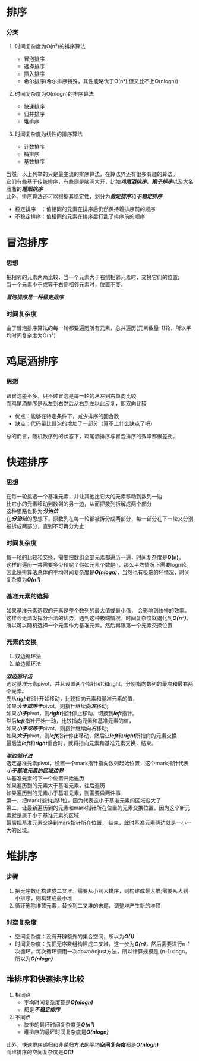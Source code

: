 # 排序
### 分类
1. 时间复杂度为O(n²)的排序算法  
    - 冒泡排序  
    - 选择排序  
    - 插入排序  
    - 希尔排序(希尔排序特殊，其性能略优于O(n²),但又比不上O(nlogn))  
  
2. 时间复杂度为O(nlogn)的排序算法  
    - 快速排序  
    - 归并排序  
    - 堆排序  

3. 时间复杂度为线性的排序算法  
    - 计数排序
    - 桶排序
    - 基数排序  

当然，以上列举的只是最主流的排序算法，在算法界还有很多有趣的算法。  
它们有些基于传统排序，有些则是脑洞大开，比如***鸡尾酒排序***，***猴子排序***以及大名鼎鼎的***睡眠排序***  
此外，排序算法还可以根据其稳定性，划分为***稳定排序***和***不稳定排序***
- 稳定排序　：值相同的元素在排序后仍然保持着排序前的顺序  
- 不稳定排序：值相同的元素在排序后打乱了排序前的顺序

# 冒泡排序
### 思想
把相邻的元素两两比较，当一个元素大于右侧相邻元素时，交换它们的位置;  
当一个元素小于或等于右侧相邻元素时，位置不变。

***冒泡排序是一种稳定排序***

### 时间复杂度
由于冒泡排序算法的每一轮都要遍历所有元素，总共遍历(元素数量-1)轮，所以平均时间复杂度为O(n²)

# 鸡尾酒排序
### 思想
跟冒泡差不多，只不过冒泡是每一轮的从左到右单向比较  
而鸡尾酒排序是从左到右然后从右到左以此反复，即双向比较  

- 优点：能够在特定条件下，减少排序的回合数
- 缺点：代码量比冒泡的增加了一部分（算不上什么缺点了吧）

总的而言，随机数序列的状态下，鸡尾酒排序与冒泡排序的效率都很差劲。

# 快速排序
### 思想
在每一轮挑选一个基准元素，并让其他比它大的元素移动到数列一边  
比它小的元素移动到数列的另一边，从而把数列拆解成两个部分  
这种思路也称为***分治法***  
在***分治法***的思想下，原数列在每一轮都被拆分成两部分，每一部分在下一轮又分别被拆成两部分，直到不可再分为止  

### 时间复杂度
每一轮的比较和交换，需要把数组全部元素都遍历一遍，时间复杂度是**O(n)**。  
这样的遍历一共需要多少轮呢？假如元素个数是n，那么平均情况下需要logn轮。  
因此快排算法总体的平均时间复杂度是***O(nlogn)***，当然也有极端的坏情况，时间复杂度为***O(n²)***

### 基准元素的选择
如果基准元素选取的元素是整个数列的最大值或最小值， 会影响到快排的效率。  
这样会无法发挥分治法的优势，遇到这种极端情况，时间复杂度就退化到***O(n²)***。  
所以可以随机选择一个元素作为基准元素，然后再跟第一个元素交换位置  

### 元素的交换
1. 双边循环法  
2. 单边循环法

***双边循环法***  
选定基准元素pivot，并且设置两个指针left和right，分别指向数列的最左和最右两个元素。  
先从***right***指针开始移动，比较指向元素和基准元素的值，  
如果***大于或等于***pivot，则指针继续向***左***移动;  
如果***小于***pivot，则***right***指针停止移动，切换到***left***指针。  
然后***left***指针开始一动，比较指向元素和基准元素的值，  
如果***小于或等于***pivot，则指针继续向***右***移动;  
如果***大于***pivot，则***left***指针停止移动，然后让***left***和***right***所指向的元素交换  
最后当***left***和***right***重合时，就将指向元素和基准元素交换，结束。  

***单边循环法***  
选定基准元素pivot，设置一个mark指针指向数列起始位置，这个mark指针代表***小于基准元素的区域边界***  
从基准元素的下一个位置开始遍历  
如果遍历到的元素大于基准元素，往后遍历  
如果遍历到的元素小于基准元素，则需要做两件事  
第一，把mark指针右移1位，因为代表这小于基准元素的区域变大了  
第二，让最新遍历到的元素和mark指针所在位置的元素交换位置，因为这个新元素就是属于小于基准元素的区域  
最后把基准元素交换到mark指针所在位置， 结束，此时基准元素两边就是一小一大的区域。

# 堆排序
### 步骤
1. 把无序数组构建成二叉堆。需要从小到大排序，则构建成最大堆;需要从大到小排序，则构建成最小堆  
2. 循环删除堆顶元素，替换到二叉堆的末尾，调整堆产生新的堆顶

### 时空复杂度
- 空间复杂度：没有开辟额外的集合空间，所以为***O(1)***
- 时间复杂度：先把无序数组构建成二叉堆，这一步为***O(n)***，然后需要进行n-1次循环，每次循环调用一次downAdjust方法，所以计算规模是
(n-1)xlogn，所以为***O(nlogn)***

## 堆排序和快速排序比较  
1. 相同点
    - 平均时间复杂度都是***O(nlogn)***  
    - 都是***不稳定排序***
2. 不同点
    - 快排的最坏时间复杂度是***O(n²)***
    - 堆排序的最坏时间复杂度是***O(nlogn)***

此外，快速排序递归和非递归方法的平均**空间复杂度**都是***O(nlogn)***  
而堆排序的空间复杂度是***O(1)***
